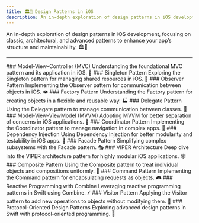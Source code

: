 ```yaml
---
title: 🏛🧩 Design Patterns in iOS
description: An in-depth exploration of design patterns in iOS development, focusing on classic, architectural, and advanced patterns to enhance your app’s structure and maintainability. 🏛🧩
---
```

An in-depth exploration of design patterns in iOS development, focusing on classic, architectural, and advanced patterns to enhance your app’s structure and maintainability. 🏛🧩

---

<Timeline horizontal>

<TimelineItem url='#' level='beginner' align='right'>
### Model-View-Controller (MVC)
Understanding the foundational MVC pattern and its application in iOS. 📐
</TimelineItem>

<TimelineItem url='#' level='beginner' align='left'>
### Singleton Pattern
Exploring the Singleton pattern for managing shared resources in iOS. 🔗
</TimelineItem>

<TimelineItem url='#' level='beginner' align='right'>
### Observer Pattern
Implementing the Observer pattern for communication between objects in iOS. 👁️
</TimelineItem>

<TimelineItem url='#' level='beginner' align='left'>
### Factory Pattern
Understanding the Factory pattern for creating objects in a flexible and reusable way. 🏭
</TimelineItem>

<TimelineItem url='#' level='beginner' align='right'>
### Delegate Pattern
Using the Delegate pattern to manage communication between classes. 📨
</TimelineItem>

<TimelineItem url='#' level='intermediate' align='left'>
### Model-View-ViewModel (MVVM)
Adopting MVVM for better separation of concerns in iOS applications. 🧩
</TimelineItem>

<TimelineItem url='#' level='intermediate' align='right'>
### Coordinator Pattern
Implementing the Coordinator pattern to manage navigation in complex apps. 🚦
</TimelineItem>

<TimelineItem url='#' level='intermediate' align='left'>
### Dependency Injection
Using Dependency Injection for better modularity and testability in iOS apps. 💉
</TimelineItem>

<TimelineItem url='#' level='intermediate' align='right'>
### Facade Pattern
Simplifying complex subsystems with the Facade pattern. 🎭
</TimelineItem>

<TimelineItem url='#' level='advanced' align='left'>
### VIPER Architecture
Deep dive into the VIPER architecture pattern for highly modular iOS applications. 🕸️
</TimelineItem>

<TimelineItem url='#' level='advanced' align='right'>
### Composite Pattern
Using the Composite pattern to treat individual objects and compositions uniformly. 🌳
</TimelineItem>

<TimelineItem url='#' level='advanced' align='left'>
### Command Pattern
Implementing the Command pattern for encapsulating requests as objects. 🎮
</TimelineItem>

<TimelineItem url='#' level='advanced-pro' align='right'>
### Reactive Programming with Combine
Leveraging reactive programming patterns in Swift using Combine. ⚡️
</TimelineItem>

<TimelineItem url='#' level='advanced-pro' align='left'>
### Visitor Pattern
Applying the Visitor pattern to add new operations to objects without modifying them. 🧳
</TimelineItem>

<TimelineItem url='#' level='advanced-pro' align='right'>
### Protocol-Oriented Design Patterns
Exploring advanced design patterns in Swift with protocol-oriented programming. 🧬
</TimelineItem>

</Timeline>
